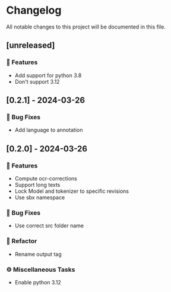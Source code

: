 # Changelog

All notable changes to this project will be documented in this file.

## [unreleased]

### 🚀 Features

- Add support for python 3.8
- Don't support 3.12

## [0.2.1] - 2024-03-26

### 🐛 Bug Fixes

- Add language to annotation

## [0.2.0] - 2024-03-26

### 🚀 Features

- Compute ocr-corrections
- Support long texts
- Lock Model and tokenizer to specific revisions
- Use sbx namespace

### 🐛 Bug Fixes

- Use correct src folder name

### 🚜 Refactor

- Rename output tag

### ⚙️ Miscellaneous Tasks

- Enable python 3.12

<!-- generated by git-cliff -->
